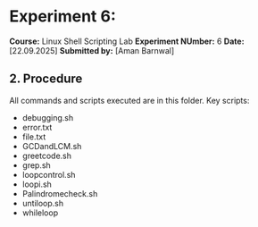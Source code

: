 # Experiment 6:

 **Course:** Linux Shell Scripting Lab
**Experiment NUmber:** 6
**Date:** [22.09.2025]
**Submitted by:** [Aman Barnwal]

## 2. Procedure
All commands and scripts executed are in this folder. Key scripts:
- debugging.sh
- error.txt
- file.txt
- GCDandLCM.sh
- greetcode.sh
- grep.sh
- loopcontrol.sh
- loopi.sh
- Palindromecheck.sh
- untiloop.sh
- whileloop

 
